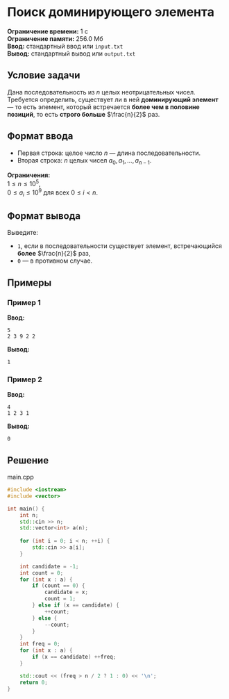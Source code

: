 # Поиск доминирующего элемента

**Ограничение времени:** 1 с  
**Ограничение памяти:** 256.0 Мб  
**Ввод:** стандартный ввод или `input.txt`  
**Вывод:** стандартный вывод или `output.txt`

## Условие задачи

Дана последовательность из $n$ целых неотрицательных чисел.  
Требуется определить, существует ли в ней **доминирующий элемент** — то есть элемент, который встречается **более чем в половине позиций**, то есть **строго больше** $\frac{n}{2}$ раз.

## Формат ввода

- Первая строка: целое число $n$ — длина последовательности.  
- Вторая строка: $n$ целых чисел $a_0, a_1, \dots, a_{n-1}$.

**Ограничения:**  
$1 \leq n \leq 10^5$,  
$0 \leq a_i \leq 10^9$ для всех $0 \leq i < n$.

## Формат вывода

Выведите:
- `1`, если в последовательности существует элемент, встречающийся **более** $\frac{n}{2}$ раз,
- `0` — в противном случае.

## Примеры

### Пример 1

**Ввод:**
```
5
2 3 9 2 2
```

**Вывод:**
```
1
```

### Пример 2

**Ввод:**
```
4
1 2 3 1
```

**Вывод:**
```
0
```
## Решение

main.cpp
```cpp
#include <iostream>
#include <vector>

int main() {
    int n;
    std::cin >> n;
    std::vector<int> a(n);
    
    for (int i = 0; i < n; ++i) {
        std::cin >> a[i];
    }

    int candidate = -1;
    int count = 0;
    for (int x : a) {
        if (count == 0) {
            candidate = x;
            count = 1;
        } else if (x == candidate) {
            ++count;
        } else {
            --count;
        }
    }
    int freq = 0;
    for (int x : a) {
        if (x == candidate) ++freq;
    }

    std::cout << (freq > n / 2 ? 1 : 0) << '\n';
    return 0;
}
```
